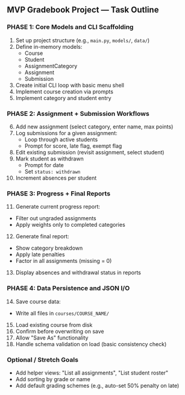 ## MVP Gradebook Project — Task Outline

### PHASE 1: Core Models and CLI Scaffolding

1. Set up project structure (e.g., `main.py`, `models/`, `data/`)
2. Define in-memory models:
   - Course
   - Student
   - AssignmentCategory
   - Assignment
   - Submission
3. Create initial CLI loop with basic menu shell
4. Implement course creation via prompts
5. Implement category and student entry

### PHASE 2: Assignment + Submission Workflows

6. Add new assignment (select category, enter name, max points)
7. Log submissions for a given assignment:
   - Loop through active students
   - Prompt for score, late flag, exempt flag
8. Edit existing submission (revisit assignment, select student)
9. Mark student as withdrawn
   - Prompt for date
   - Set `status: withdrawn`
10. Increment absences per student

### PHASE 3: Progress + Final Reports

11. Generate current progress report:
   - Filter out ungraded assignments
   - Apply weights only to completed categories
12. Generate final report:
   - Show category breakdown
   - Apply late penalties
   - Factor in all assignments (missing = 0)
13. Display absences and withdrawal status in reports

### PHASE 4: Data Persistence and JSON I/O

14. Save course data:
   - Write all files in `courses/COURSE_NAME/`
15. Load existing course from disk
16. Confirm before overwriting on save
17. Allow "Save As" functionality
18. Handle schema validation on load (basic consistency check)

### Optional / Stretch Goals

- Add helper views: "List all assignments", "List student roster"
- Add sorting by grade or name
- Add default grading schemes (e.g., auto-set 50% penalty on late)

